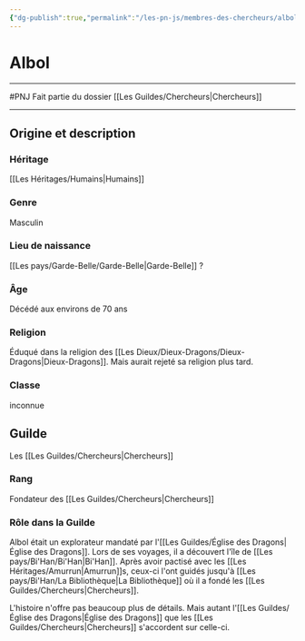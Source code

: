 ```yaml
---
{"dg-publish":true,"permalink":"/les-pn-js/membres-des-chercheurs/albol/"}
---
```


# Albol
---
#PNJ 
Fait partie du dossier [[Les Guildes/Chercheurs\|Chercheurs]]

-------
## Origine et description
### Héritage
[[Les Héritages/Humains\|Humains]]
### Genre
Masculin
### Lieu de naissance
[[Les pays/Garde-Belle/Garde-Belle\|Garde-Belle]] ?
### Âge
Décédé aux environs de 70 ans
### Religion
Éduqué dans la religion des [[Les Dieux/Dieux-Dragons/Dieux-Dragons\|Dieux-Dragons]]. Mais aurait rejeté sa religion plus tard.
### Classe
inconnue
## Guilde
Les [[Les Guildes/Chercheurs\|Chercheurs]]
### Rang
Fondateur des [[Les Guildes/Chercheurs\|Chercheurs]]
### Rôle dans la Guilde
Albol était un explorateur mandaté par l'[[Les Guildes/Église des Dragons\|Église des Dragons]]. Lors de ses voyages, il a découvert l'île de [[Les pays/Bi'Han/Bi'Han\|Bi'Han]]. Après avoir pactisé avec les [[Les Héritages/Amurrun\|Amurrun]]s, ceux-ci l'ont guidés jusqu'à [[Les pays/Bi'Han/La Bibliothèque\|La Bibliothèque]] où il a fondé les [[Les Guildes/Chercheurs\|Chercheurs]].

L'histoire n'offre pas beaucoup plus de détails. Mais autant l'[[Les Guildes/Église des Dragons\|Église des Dragons]] que les [[Les Guildes/Chercheurs\|Chercheurs]] s'accordent sur celle-ci.